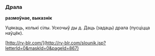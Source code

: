 ### Драла
**размоўнае, выказнік**

Уцякаць, колькі сілы. Ускочыў ды д. Даць (задаць) драла (пусціцца наўцёк).

<a rel="author">[http://rv-blr.com/](http://rv-blr.com/slounik.jsp?letterId=0&maskId=0&pageId=867)</a>
